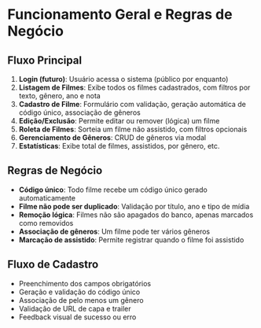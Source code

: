 # Funcionamento Geral e Regras de Negócio

## Fluxo Principal
1. **Login (futuro)**: Usuário acessa o sistema (público por enquanto)
2. **Listagem de Filmes**: Exibe todos os filmes cadastrados, com filtros por texto, gênero, ano e nota
3. **Cadastro de Filme**: Formulário com validação, geração automática de código único, associação de gêneros
4. **Edição/Exclusão**: Permite editar ou remover (lógica) um filme
5. **Roleta de Filmes**: Sorteia um filme não assistido, com filtros opcionais
6. **Gerenciamento de Gêneros**: CRUD de gêneros via modal
7. **Estatísticas**: Exibe total de filmes, assistidos, por gênero, etc.

## Regras de Negócio
- **Código único**: Todo filme recebe um código único gerado automaticamente
- **Filme não pode ser duplicado**: Validação por título, ano e tipo de mídia
- **Remoção lógica**: Filmes não são apagados do banco, apenas marcados como removidos
- **Associação de gêneros**: Um filme pode ter vários gêneros
- **Marcação de assistido**: Permite registrar quando o filme foi assistido

## Fluxo de Cadastro
- Preenchimento dos campos obrigatórios
- Geração e validação do código único
- Associação de pelo menos um gênero
- Validação de URL de capa e trailer
- Feedback visual de sucesso ou erro 